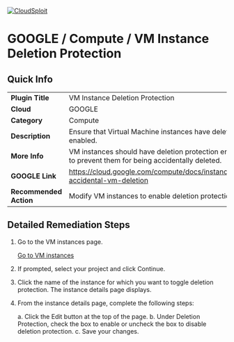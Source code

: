 [![CloudSploit](https://cloudsploit.com/img/logo-new-big-text-100.png "CloudSploit")](https://cloudsploit.com)

# GOOGLE / Compute / VM Instance Deletion Protection

## Quick Info

| | |
|-|-|
| **Plugin Title** | VM Instance Deletion Protection |
| **Cloud** | GOOGLE |
| **Category** | Compute |
| **Description** | Ensure that Virtual Machine instances have deletion protection enabled. |
| **More Info** | VM instances should have deletion protection enabled in order to prevent them for being accidentally deleted. |
| **GOOGLE Link** | https://cloud.google.com/compute/docs/instances/preventing-accidental-vm-deletion |
| **Recommended Action** | Modify VM instances to enable deletion protection |

## Detailed Remediation Steps
1.  Go to the VM instances page.

    [Go to VM instances](https://console.cloud.google.com/compute/instances)

2.  If prompted, select your project and click Continue.

3.  Click the name of the instance for which you want to toggle deletion protection. The instance details page displays.

4.  From the instance details page, complete the following steps:

    a.  Click the Edit button at the top of the page.
    b.  Under Deletion Protection, check the box to enable or uncheck the box to disable deletion protection.
    c.  Save your changes.